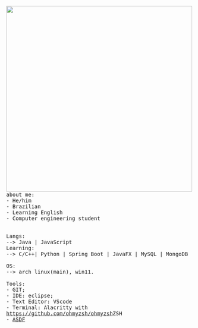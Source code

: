 <p float="left">
    <img src="imgs/5dce75d3e2ac6b81854ed1228068c058.jpg" width="500" align="left">
        <p float="left">
        <samp>
        <br>
        <br>
        about me:<br>
            - He/him<br>
            - Brazilian<br>
            - Learning English<br>
            - Computer engineering student<br>
            <br>
            <br>
            Langs:<br>
                --> Java | JavaScript
            <br>
            Learning:<br>
                --> C/C++| Python | Spring Boot | JavaFX | MySQL | MongoDB
            <br>
            <br>
            OS:<br>
                --> arch linux(main), win11.
            <br>
            <br>
            Tools:<br>
                - GIT;<br>
                - IDE: eclipse;<br>
                - Text Editor: VScode<br>
                - Terminal: Alacritty with <a href="">https://github.com/ohmyzsh/ohmyzsh</a>ZSH<br>
                - <a href="https://github.com/asdf-vm/asdf">ASDF</a><br>
            <br>
            <br>
        </samp>
        </p>
</p>        
